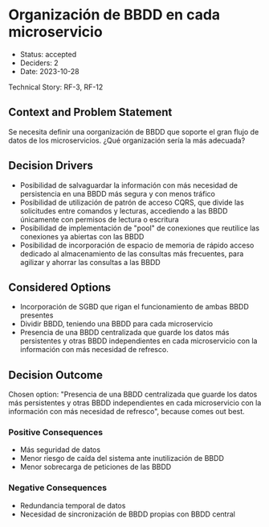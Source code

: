 # Organización de BBDD en cada microservicio

* Status: accepted
* Deciders: 2
* Date: 2023-10-28

Technical Story: RF-3, RF-12

## Context and Problem Statement

Se necesita definir una oorganización de BBDD que soporte el gran flujo de datos de los microservicios. ¿Qué organización sería la más adecuada?

## Decision Drivers

* Posibilidad de salvaguardar la información con más necesidad de persistencia en una BBDD más segura y con menos tráfico
* Posibilidad de utilización de patrón de acceso CQRS, que divide las solicitudes entre comandos y lecturas, accediendo a las BBDD únicamente con permisos de lectura o escritura
* Posibilidad de implementación de "pool" de conexiones que reutilice las conexiones ya abiertas con las BBDD
* Posibilidad de incorporación de espacio de memoria de rápido acceso dedicado al almacenamiento de las consultas más frecuentes, para agilizar y ahorrar las consultas a las BBDD

## Considered Options

* Incorporación de SGBD que rigan el funcionamiento de ambas BBDD presentes
* Dividir BBDD, teniendo una BBDD para cada microservicio
* Presencia de una BBDD centralizada que guarde los datos más persistentes y otras BBDD independientes en cada microservicio con la información con más necesidad de refresco.

## Decision Outcome

Chosen option: "Presencia de una BBDD centralizada que guarde los datos más persistentes y otras BBDD independientes en cada microservicio con la información con más necesidad de refresco", because comes out best.

### Positive Consequences

* Más seguridad de datos
* Menor riesgo de caída del sistema ante inutilización de BBDD
* Menor sobrecarga de peticiones de las BBDD

### Negative Consequences

* Redundancia temporal de datos
* Necesidad de sincronización de BBDD propias con BBDD central
